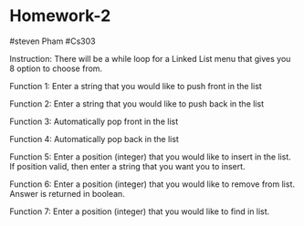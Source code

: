 # Homework-2
#steven Pham
#Cs303

Instruction: There will be a while loop for a Linked List menu that gives you 8 option to choose from.




Function 1: Enter a string that you would like to push front in the list



Function 2: Enter a string that you would like to push back in the list


Function 3: Automatically pop front in the list


Function 4: Automatically pop back in the list


Function 5: Enter a position (integer) that you would like to insert in the list. If position valid, then enter a string that you want you to insert.

Function 6: Enter a position (integer) that you would like to remove from list. Answer is returned in boolean.

Function 7: Enter a position (integer) that you would like to find in list.


